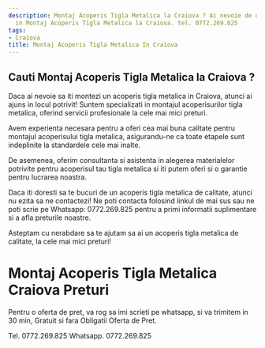 ```yaml
---
description: Montaj Acoperis Tigla Metalica la Craiova ? Ai nevoie de un profesionist
  in Montaj Acoperis Tigla Metalica la Craiova. tel. 0772.269.825
tags:
- Craiova
title: Montaj Acoperis Tigla Metalica In Craiova
---
```



## Cauti Montaj Acoperis Tigla Metalica la Craiova ?

Daca ai nevoie sa iti montezi un acoperis tigla metalica in Craiova, atunci ai ajuns in locul potrivit! Suntem specializati in montajul acoperisurilor tigla metalica, oferind servicii profesionale la cele mai mici preturi.

Avem experienta necesara pentru a oferi cea mai buna calitate pentru montajul acoperisului tigla metalica, asigurandu-ne ca toate etapele sunt indeplinite la standardele cele mai inalte.

De asemenea, oferim consultanta si asistenta in alegerea materialelor potrivite pentru acoperisul tau tigla metalica si iti putem oferi si o garantie pentru lucrarea noastra.

Daca iti doresti sa te bucuri de un acoperis tigla metalica de calitate, atunci nu ezita sa ne contactezi! Ne poti contacta folosind linkul de mai sus sau ne poti scrie pe Whatsapp: 0772.269.825 pentru a primi informatii suplimentare si a afla preturile noastre.

Asteptam cu nerabdare sa te ajutam sa ai un acoperis tigla metalica de calitate, la cele mai mici preturi!

# Montaj Acoperis Tigla Metalica Craiova Preturi
Pentru o oferta de pret, va rog sa imi scrieti pe whatsapp, si va trimitem in 30 min, Gratuit si fara Obligatii Oferta de Pret.

Tel. 0772.269.825
Whatsapp. 0772.269.825